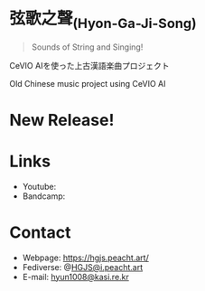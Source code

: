 
# 弦歌之聲<sub>(Hyon-Ga-Ji-Song)</sub>

> Sounds of String and Singing!

CeVIO AIを使った上古漢語楽曲プロジェクト

Old Chinese music project using CeVIO AI

# New Release!

# Links

* Youtube:
* Bandcamp:

# Contact

* Webpage: https://hgjs.peacht.art/
* Fediverse: @HGJS@i.peacht.art
* E-mail: hyun1008@kasi.re.kr
